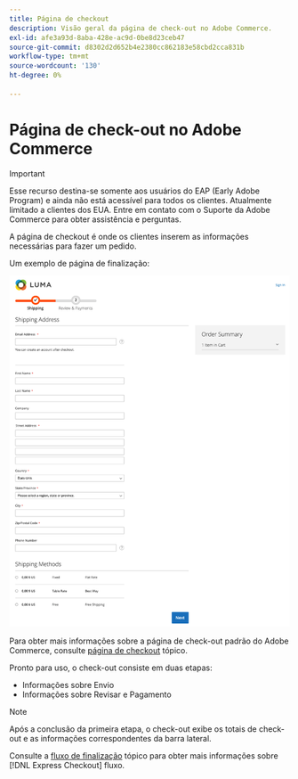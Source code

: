 ```yaml
---
title: Página de checkout
description: Visão geral da página de check-out no Adobe Commerce.
exl-id: afe3a93d-8aba-428e-ac9d-0be8d23ceb47
source-git-commit: d8302d2d652b4e2380cc862183e58cbd2cca831b
workflow-type: tm+mt
source-wordcount: '130'
ht-degree: 0%

---
```


# Página de check-out no Adobe Commerce

>[!IMPORTANT]
>
> Esse recurso destina-se somente aos usuários do EAP (Early Adobe Program) e ainda não está acessível para todos os clientes. Atualmente limitado a clientes dos EUA. Entre em contato com o Suporte da Adobe Commerce para obter assistência e perguntas.

A página de checkout é onde os clientes inserem as informações necessárias para fazer um pedido.

Um exemplo de página de finalização:

![Página de checkout](../assets/checkout-page.png)

Para obter mais informações sobre a página de check-out padrão do Adobe Commerce, consulte [página de checkout](https://docs.magento.com/user-guide/quick-tour/checkout-page.html) tópico.

Pronto para uso, o check-out consiste em duas etapas:

- Informações sobre Envio
- Informações sobre Revisar e Pagamento

>[!NOTE]
>
> Após a conclusão da primeira etapa, o check-out exibe os totais de check-out e as informações correspondentes da barra lateral.

Consulte a [fluxo de finalização](../express-checkout/onboarding.md) tópico para obter mais informações sobre [!DNL Express Checkout] fluxo.

